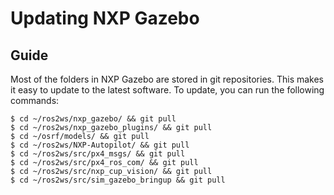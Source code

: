 # Updating NXP Gazebo

## Guide

Most of the folders in NXP Gazebo are stored in git repositories. This makes it easy to update to the latest software. To update, you can run the following commands:

```text
$ cd ~/ros2ws/nxp_gazebo/ && git pull 
$ cd ~/ros2ws/nxp_gazebo_plugins/ && git pull
$ cd ~/osrf/models/ && git pull
$ cd ~/ros2ws/NXP-Autopilot/ && git pull 
$ cd ~/ros2ws/src/px4_msgs/ && git pull 
$ cd ~/ros2ws/src/px4_ros_com/ && git pull 
$ cd ~/ros2ws/src/nxp_cup_vision/ && git pull 
$ cd ~/ros2ws/src/sim_gazebo_bringup && git pull
```





